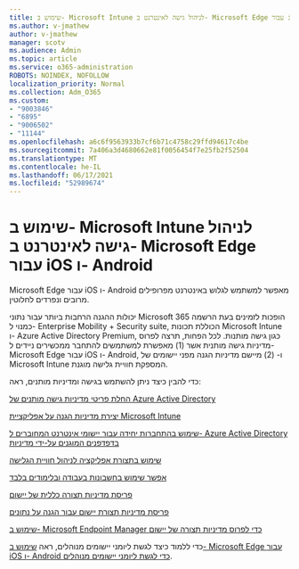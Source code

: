 ```yaml
---
title: שימוש ב- Microsoft Intune לניהול גישה לאינטרנט ב- Microsoft Edge עבור iOS ו- Android
ms.author: v-jmathew
author: v-jmathew
manager: scotv
ms.audience: Admin
ms.topic: article
ms.service: o365-administration
ROBOTS: NOINDEX, NOFOLLOW
localization_priority: Normal
ms.collection: Adm_O365
ms.custom:
- "9003846"
- "6895"
- "9006502"
- "11144"
ms.openlocfilehash: a6c6f9563933b7cf6b71c4758c29ffd94617c4be
ms.sourcegitcommit: 7a406a3d4680662e81f0056454f7e25fb2f52504
ms.translationtype: MT
ms.contentlocale: he-IL
ms.lasthandoff: 06/17/2021
ms.locfileid: "52989674"
---
```

# <a name="use-microsoft-intune-to-manage-web-access-in-microsoft-edge-for-ios-and-android"></a>שימוש ב- Microsoft Intune לניהול גישה לאינטרנט ב- Microsoft Edge עבור iOS ו- Android

Microsoft Edge עבור iOS ו- Android מאפשר למשתמש לגלוש באינטרנט מפרופילים מרובים ונפרדים לחלוטין.

יכולות ההגנה הרחבות ביותר עבור נתוני Microsoft 365 הופכות לזמינים בעת הרשמה כמנוי ל- Enterprise Mobility + Security suite, הכוללת תכונות Microsoft Intune ו- Azure Active Directory Premium, כגון גישה מותנות. לכל הפחות, תרצה לפרוס מדיניות גישה מותנית אשר (1) מאפשרת למשתמשים להתחבר ממכשירים ניידים ל- Microsoft Edge עבור iOS ו- Android, ו- (2) מיישם מדיניות הגנה מפני יישומים של Microsoft Intune המספקת חוויית גלישה מוגנת.

כדי להבין כיצד ניתן להשתמש בגישה ומדיניות מותנים, ראה:

[החלת פריטי מדיניות גישה מותנים של Azure Active Directory](https://go.microsoft.com/fwlink/?linkid=2132481)

[יצירת מדיניות הגנה על אפליקציית Microsoft Intune](https://go.microsoft.com/fwlink/?linkid=2132651)

[שימוש בהתחברות יחידה עבור יישומי אינטרנט המחוברים ל- Azure Active Directory בדפדפנים המוגנים על-ידי מדיניות](https://go.microsoft.com/fwlink/?linkid=2132482)

[שימוש בתצורת אפליקציה לניהול חוויית הגלישה](https://go.microsoft.com/fwlink/?linkid=2132483)

[אפשר שימוש בחשבונות בעבודה ובלימודים בלבד](https://go.microsoft.com/fwlink/?linkid=2132652)

[פריסת מדיניות תצורה כללית של יישום](https://go.microsoft.com/fwlink/?linkid=2132653)

[פריסת מדיניות תצורת יישום עבור הגנה על נתונים](https://go.microsoft.com/fwlink/?linkid=2132654)

[שימוש ב- Microsoft Endpoint Manager כדי לפרוס מדיניות תצורה של יישום](https://go.microsoft.com/fwlink/?linkid=2132707)

כדי ללמוד כיצד לגשת ליומני יישומים מנוהלים, ראה [שימוש ב- Microsoft Edge עבור iOS ו- Android כדי לגשת ליומני יישומים מנוהלים](https://go.microsoft.com/fwlink/?linkid=2132578).
